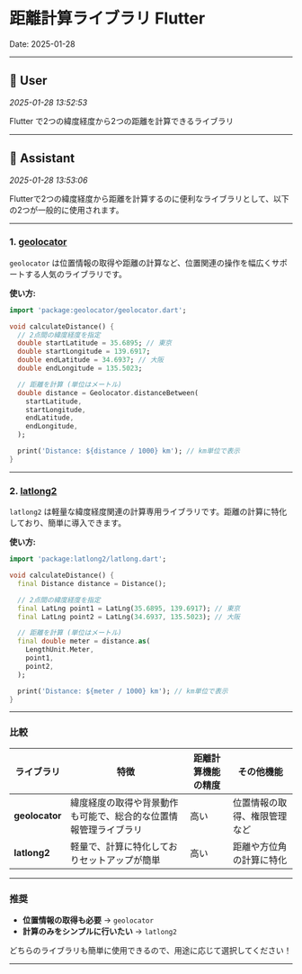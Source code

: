 # 距離計算ライブラリ Flutter

Date: 2025-01-28

---

## 👤 User
*2025-01-28 13:52:53*

Flutter で2つの緯度経度から2つの距離を計算できるライブラリ

---

## 🤖 Assistant
*2025-01-28 13:53:06*

Flutterで2つの緯度経度から距離を計算するのに便利なライブラリとして、以下の2つが一般的に使用されます。

---

### 1. **[geolocator](https://pub.dev/packages/geolocator)**

`geolocator` は位置情報の取得や距離の計算など、位置関連の操作を幅広くサポートする人気のライブラリです。

**使い方:**

```dart
import 'package:geolocator/geolocator.dart';

void calculateDistance() {
  // 2点間の緯度経度を指定
  double startLatitude = 35.6895; // 東京
  double startLongitude = 139.6917;
  double endLatitude = 34.6937; // 大阪
  double endLongitude = 135.5023;

  // 距離を計算 (単位はメートル)
  double distance = Geolocator.distanceBetween(
    startLatitude,
    startLongitude,
    endLatitude,
    endLongitude,
  );

  print('Distance: ${distance / 1000} km'); // km単位で表示
}
```

---

### 2. **[latlong2](https://pub.dev/packages/latlong2)**

`latlong2` は軽量な緯度経度関連の計算専用ライブラリです。距離の計算に特化しており、簡単に導入できます。

**使い方:**

```dart
import 'package:latlong2/latlong.dart';

void calculateDistance() {
  final Distance distance = Distance();

  // 2点間の緯度経度を指定
  final LatLng point1 = LatLng(35.6895, 139.6917); // 東京
  final LatLng point2 = LatLng(34.6937, 135.5023); // 大阪

  // 距離を計算 (単位はメートル)
  final double meter = distance.as(
    LengthUnit.Meter,
    point1,
    point2,
  );

  print('Distance: ${meter / 1000} km'); // km単位で表示
}
```

---

### 比較

| ライブラリ      | 特徴                                                                 | 距離計算機能の精度 | その他機能                          |
| --------------- | -------------------------------------------------------------------- | ----------------- | ----------------------------------- |
| **geolocator**  | 緯度経度の取得や背景動作も可能で、総合的な位置情報管理ライブラリ         | 高い              | 位置情報の取得、権限管理など        |
| **latlong2**    | 軽量で、計算に特化しておりセットアップが簡単                           | 高い              | 距離や方位角の計算に特化           |

---

### 推奨
- **位置情報の取得も必要** → `geolocator`
- **計算のみをシンプルに行いたい** → `latlong2`

どちらのライブラリも簡単に使用できるので、用途に応じて選択してください！

---
